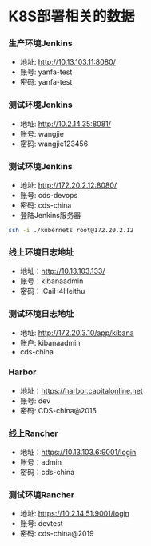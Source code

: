 
# K8S部署相关的数据


### 生产环境Jenkins

* 地址: http://10.13.103.11:8080/
* 账号: yanfa-test
* 密码: yanfa-test


### 测试环境Jenkins

* 地址: http://10.2.14.35:8081/
* 账号: wangjie
* 密码: wangjie123456


### 测试环境Jenkins

* 地址: http://172.20.2.12:8080/
* 账号: cds-devops
* 密码: cds-china
* 登陆Jenkins服务器

```sh
ssh -i ./kubernets root@172.20.2.12
```


### 线上环境日志地址

* 地址：http://10.13.103.133/
* 账号：kibanaadmin
* 密码：iCaiH4Heithu


### 测试环境日志地址

* 地址: http://172.20.3.10/app/kibana
* 账户: kibanaadmin
* cds-china


### Harbor

* 地址：https://harbor.capitalonline.net
* 账号: dev
* 密码: CDS-china@2015


### 线上Rancher

* 地址：https://10.13.103.6:9001/login
* 账号：admin
* 密码：cds-china


### 测试环境Rancher

* 地址: https://10.2.14.51:9001/login
* 账号: devtest
* 密码: cds-china@2019
